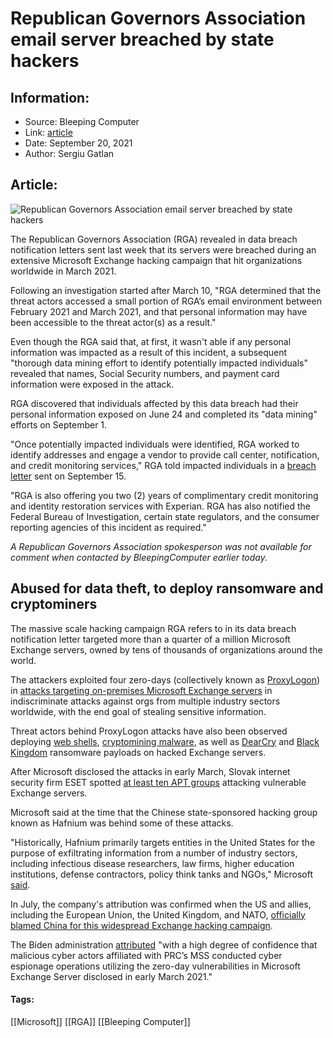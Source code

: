 # Republican Governors Association email server breached by state hackers
### 

## Information:
+ Source: Bleeping Computer
+ Link: [article](https://www.bleepingcomputer.com/news/security/republican-governors-association-email-server-breached-by-state-hackers/)
+ Date: September 20, 2021
+ Author: Sergiu Gatlan


## Article:
![Republican Governors Association email server breached by state hackers](https://www.bleepstatic.com/content/hl-images/2021/09/20/US-Republican-Governors-Association.jpg)


The Republican Governors Association (RGA) revealed in data breach notification letters sent last week that its servers were breached during an extensive Microsoft Exchange hacking campaign that hit organizations worldwide in March 2021.


Following an investigation started after March 10, "RGA determined that the threat actors accessed a small portion of RGA’s email environment between February 2021 and March 2021, and that personal information may have been accessible to the threat actor(s) as a result."



Even though the RGA said that, at first, it wasn't able if any personal information was impacted as a result of this incident, a subsequent "thorough data mining effort to identify potentially impacted individuals" revealed that names, Social Security numbers, and payment card information were exposed in the attack.


RGA discovered that individuals affected by this data breach had their personal information exposed on June 24 and completed its "data mining" efforts on September 1.


"Once potentially impacted individuals were identified, RGA worked to identify addresses and engage a vendor to provide call center, notification, and credit monitoring services," RGA told impacted individuals in a [breach letter](https://www.documentcloud.org/documents/21065501-republican-governors-association-bleepingcomputer-exchange-breach) sent on September 15.


"RGA is also offering you two (2) years of complimentary credit monitoring and identity restoration services with Experian. RGA has also notified the Federal Bureau of Investigation, certain state regulators, and the consumer reporting agencies of this incident as required."


*A Republican Governors Association spokesperson was not available for comment when contacted by BleepingComputer earlier today.*


Abused for data theft, to deploy ransomware and cryptominers
------------------------------------------------------------


The massive scale hacking campaign RGA refers to in its data breach notification letter targeted more than a quarter of a million Microsoft Exchange servers, owned by tens of thousands of organizations around the world.


The attackers exploited four zero-days (collectively known as [ProxyLogon](https://www.bleepingcomputer.com/tag/proxylogon/)) in [attacks targeting on-premises Microsoft Exchange servers](https://www.bleepingcomputer.com/news/security/microsoft-fixes-actively-exploited-exchange-zero-day-bugs-patch-now/) in indiscriminate attacks against orgs from multiple industry sectors worldwide, with the end goal of stealing sensitive information.


Threat actors behind ProxyLogon attacks have also been observed deploying [web shells](https://www.bleepingcomputer.com/news/security/microsoft-warns-of-an-increasing-number-of-web-shell-attacks/), [cryptomining malware](https://www.bleepingcomputer.com/news/security/microsoft-exchange-exploits-now-used-by-cryptomining-malware/), as well as [DearCry](https://www.bleepingcomputer.com/news/security/ransomware-now-attacks-microsoft-exchange-servers-with-proxylogon-exploits/) and [Black Kingdom](https://www.bleepingcomputer.com/news/security/microsoft-exchange-servers-now-targeted-by-black-kingdom-ransomware/) ransomware payloads on hacked Exchange servers.


After Microsoft disclosed the attacks in early March, Slovak internet security firm ESET spotted [at least ten APT groups](https://www.bleepingcomputer.com/news/security/more-hacking-groups-join-microsoft-exchange-attack-frenzy/) attacking vulnerable Exchange servers.


Microsoft said at the time that the Chinese state-sponsored hacking group known as Hafnium was behind some of these attacks.


"Historically, Hafnium primarily targets entities in the United States for the purpose of exfiltrating information from a number of industry sectors, including infectious disease researchers, law firms, higher education institutions, defense contractors, policy think tanks and NGOs," Microsoft [said](https://www.bleepingcomputer.com/news/security/microsoft-fixes-actively-exploited-exchange-zero-day-bugs-patch-now/).


In July, the company's attribution was confirmed when the US and allies, including the European Union, the United Kingdom, and NATO, [officially blamed China for this widespread Exchange hacking campaign](https://www.bleepingcomputer.com/news/security/us-and-allies-officially-accuse-china-of-microsoft-exchange-attacks/).


The Biden administration [attributed](https://www.whitehouse.gov/briefing-room/statements-releases/2021/07/19/the-united-states-joined-by-allies-and-partners-attributes-malicious-cyber-activity-and-irresponsible-state-behavior-to-the-peoples-republic-of-china/) "with a high degree of confidence that malicious cyber actors affiliated with PRC’s MSS conducted cyber espionage operations utilizing the zero-day vulnerabilities in Microsoft Exchange Server disclosed in early March 2021."




#### Tags:
[[Microsoft]] [[RGA]] [[Bleeping Computer]]
